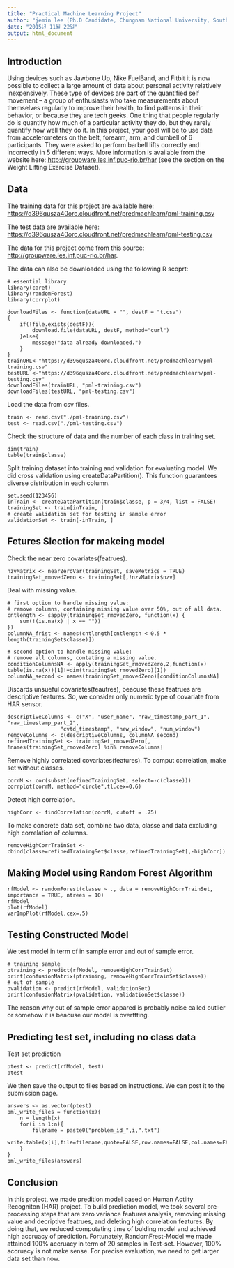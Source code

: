 ```yaml
---
title: "Practical Machine Learning Project"
author: "jemin lee (Ph.D Candidate, Chungnam National University, South Korea)"
date: "2015년 11월 22일"
output: html_document
---
```


Introduction
-----------------------------------------
Using devices such as Jawbone Up, Nike FuelBand, and Fitbit it is now possible to collect a large amount of data about personal activity relatively inexpensively. These type of devices are part of the quantified self movement – a group of enthusiasts who take measurements about themselves regularly to improve their health, to find patterns in their behavior, or because they are tech geeks. One thing that people regularly do is quantify how much of a particular activity they do, but they rarely quantify how well they do it. In this project, your goal will be to use data from accelerometers on the belt, forearm, arm, and dumbell of 6 participants. They were asked to perform barbell lifts correctly and incorrectly in 5 different ways. More information is available from the website here: <http://groupware.les.inf.puc-rio.br/har> (see the section on the Weight Lifting Exercise Dataset). 



Data
-----------------------------------------
The training data for this project are available here: 
<https://d396qusza40orc.cloudfront.net/predmachlearn/pml-training.csv>

The test data are available here: 
<https://d396qusza40orc.cloudfront.net/predmachlearn/pml-testing.csv>

The data for this project come from this source: <http://groupware.les.inf.puc-rio.br/har>.

The data can also be downloaded using the following R scoprt:
```{r,cache=TRUE}
# essential library 
library(caret)
library(randomForest)
library(corrplot)

downloadFiles <- function(dataURL = "", destF = "t.csv")
{
    if(!file.exists(destF)){
        download.file(dataURL, destF, method="curl")
    }else{
        message("data already downloaded.")
    }
}
trainURL<-"https://d396qusza40orc.cloudfront.net/predmachlearn/pml-training.csv"
testURL <-"https://d396qusza40orc.cloudfront.net/predmachlearn/pml-testing.csv"
downloadFiles(trainURL, "pml-training.csv")
downloadFiles(testURL, "pml-testing.csv")
```
Load the data from csv files.
```{r,cache=TRUE}
train <- read.csv("./pml-training.csv")
test <- read.csv("./pml-testing.csv")
```
Check the structure of data and the number of each class in training set.
```{r,cache=TRUE}
dim(train)
table(train$classe)
```
Split training dataset into training and validation for evaluating model.
We did cross validation using createDataPartition().
This function guarantees diverse distribution in each column.
```{r,cache=TRUE}
set.seed(123456)
inTrain <- createDataPartition(train$classe, p = 3/4, list = FALSE)
trainingSet <- train[inTrain, ]
# create validation set for testing in sample error
validationSet <- train[-inTrain, ]
```


Fetures Slection for makeing model
-----------------------------------------
Check the near zero covariates(featrues).
```{r,cache=TRUE}
nzvMatrix <- nearZeroVar(trainingSet, saveMetrics = TRUE)
trainingSet_rmovedZero <- trainingSet[,!nzvMatrix$nzv]
```
Deal with missing value.
```{r,cache=TRUE}
# first option to handle missing value:
# remove columns, containing missing value over 50%, out of all data.
cntlength <- sapply(trainingSet_rmovedZero, function(x) {
    sum(!(is.na(x) | x == ""))
})
columnNA_frist <- names(cntlength[cntlength < 0.5 * length(trainingSet$classe)])

# second option to handle missing value:
# remove all columns, contating a missing value.
conditionColumnsNA <- apply(trainingSet_rmovedZero,2,function(x) table(is.na(x))[1]!=dim(trainingSet_rmovedZero)[1])   
columnNA_second <- names(trainingSet_rmovedZero)[conditionColumnsNA]
```

Discards unsueful covariates(feautres), beacuse these featrues are descriptive features.
So, we consider only numeric type of covariate from HAR sensor.
```{r,cache=TRUE}
descriptiveColumns <- c("X", "user_name", "raw_timestamp_part_1", "raw_timestamp_part_2", 
                 "cvtd_timestamp", "new_window", "num_window")
removeColumns <- c(descriptiveColumns, columnNA_second)
refinedTrainingSet <- trainingSet_rmovedZero[, !names(trainingSet_rmovedZero) %in% removeColumns]
```

Remove highly correlated covariates(features).
To comput correlation, make set without classes.
```{r,cache=TRUE}
corrM <- cor(subset(refinedTrainingSet, select=-c(classe)))
corrplot(corrM, method="circle",tl.cex=0.6)
```
Detect high correlation.
```{r,cache=TRUE}
highCorr <- findCorrelation(corrM, cutoff = .75)
```
To make concrete data set, combine two data, classe and data excluding high correlation of columns.
```{r,cache=TRUE}
removeHighCorrTrainSet <- cbind(classe=refinedTrainingSet$classe,refinedTrainingSet[,-highCorr])  
```


Making Model using Random Forest Algorithm
-----------------------------------------
```{r,cache=TRUE}
rfModel <- randomForest(classe ~ ., data = removeHighCorrTrainSet, importance = TRUE, ntrees = 10)
rfModel
plot(rfModel)
varImpPlot(rfModel,cex=.5)  
```


Testing Constructed Model
-----------------------------------------
We test model in term of in sample error and out of sample error.
```{r,cache=TRUE}
# training sample
ptraining <- predict(rfModel, removeHighCorrTrainSet)
print(confusionMatrix(ptraining, removeHighCorrTrainSet$classe))
# out of sample
pvalidation <- predict(rfModel, validationSet)
print(confusionMatrix(pvalidation, validationSet$classe))
```
The reason why out of sample error appared is probably noise called outlier or somehow it is beacuse our model is overffting.


Predicting test set, including no class data
-----------------------------------------
Test set prediction
```{r,cache=TRUE}
ptest <- predict(rfModel, test)
ptest
```

We then save the output to files based on instructions.
We can post it to the submission page.
```{r,cache=TRUE}
answers <- as.vector(ptest)
pml_write_files = function(x){
    n = length(x)
    for(i in 1:n){
        filename = paste0("problem_id_",i,".txt")
        write.table(x[i],file=filename,quote=FALSE,row.names=FALSE,col.names=FALSE)
    }
}
pml_write_files(answers)
```

Conclusion
-----------------------------------------
In this project, we made predition model based on Human Actiity Recogniton (HAR) project. To build prediction model, we took several pre-processing steps that are zero variance features analysis, removing missing value and decriptive featrues, and deleting high correlation features. By doing that, we reduced computating time of bulding model and achieved high accruacy of prediction. Fortunately, RandomFrest-Model we made attained 100% accruacy in term of 20 samples in Test-set. However, 100% accruacy is not make sense. For precise evaluation, we need to get larger data set than now.



